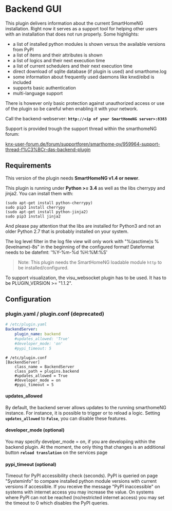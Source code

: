 # Backend GUI

This plugin delivers information about the current SmartHomeNG installation. Right now it serves as a support tool for helping other users with an installation that does not run properly. Some highlights:

* a list of installed python modules is shown versus the available versions from PyPI
* a list of items and their attributes is shown
* a list of logics and their next execution time
* a list of current schedulers and their next execution time
* direct download of sqlite database (if plugin is used) and smarthome.log
* some information about frequently used daemons like knxd/eibd is included
* supports basic authentication
* multi-language support

There is however only basic protection against unauthorized access or use of the plugin so be careful when enabling it with your network.

Call the backend-webserver: **```http://<ip of your SmartHomeNG server>:8383```**

Support is provided trough the support thread within the smarthomeNG forum: 

[knx-user-forum.de/forum/supportforen/smarthome-py/959964-support-thread-f%C3%BCr-das-backend-plugin](https://knx-user-forum.de/forum/supportforen/smarthome-py/959964-support-thread-für-das-backend-plugin)

## Requirements

This version of the plugin needs **SmartHomeNG v1.4 or newer**.

This plugin is running under **Python >= 3.4** as well as the libs cherrypy and jinja2. You can install them with:
```
(sudo apt-get install python-cherrypy)
sudo pip3 install cherrypy
(sudo apt-get install python-jinja2)
sudo pip3 install jinja2
```

And please pay attention that the libs are installed for Python3 and not an older Python 2.7 that is probably installed on your system.

The log level filter in the log file view will only work with "%(asctime)s %(levelname)-8s" in the beginning of the configured format! Dateformat needs to be datefmt: '%Y-%m-%d %H:%M:%S'

> Note: This plugin needs the SmartHomeNG loadable module `http` to be installed/configured.

To support visualization, the visu_websocket plugin has to be used. It has to be PLUGIN_VERSION >= "1.1.2".


## Configuration

### plugin.yaml / plugin.conf (deprecated)

```yaml
# /etc/plugin.yaml
BackendServer:
    plugin_name: backend
    #updates_allowed: 'True'
    #developer_mode: 'on'
    #pypi_timeout: 5
```

```
# /etc/plugin.conf
[BackendServer]
	class_name = BackendServer
	class_path = plugins.backend
	#updates_allowed = True
	#developer_mode = on
	#pypi_timeout = 5
```


#### updates_allowed

By default, the backend server allows updates to the running smarthomeNG instance. For instance, it is possible to trigger or to reload a logic. Setting **`updates_allowed`** to **`False`**, you can disable these features.

#### developer_mode (optional)

You may specify develper_mode = on, if you are developiing within the backend plugin. At the moment, the only thing that changes is an additional button **``reload translation``** on the services page

#### pypi_timeout (optional)

Timeout for PyPI accessibility check (seconds). PyPI is queried on page "Systeminfo" to compare installed python module versions with current versions if accessible. If you receive the message "PyPI inaccessible" on systems with internet access you may increase the value. On systems where PyPI can not be reached (no/restricted internet access) you may set the timeout to 0 which disables the PyPI queries.

